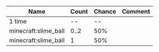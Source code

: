 | Name                 | Count | Chance | Comment |
| -------------------- | ----- | ------ | ------- |
| 1 time               |    -- |     -- |         |
| minecraft:slime_ball |  0..2 |    50% |         |
| minecraft:slime_ball |     1 |    50% |         |